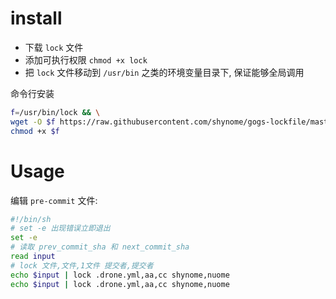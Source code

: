 
# install

- 下载 `lock` 文件
- 添加可执行权限 `chmod +x lock`
- 把 `lock` 文件移动到 `/usr/bin` 之类的环境变量目录下, 保证能够全局调用

命令行安装
```sh
f=/usr/bin/lock && \
wget -O $f https://raw.githubusercontent.com/shynome/gogs-lockfile/master/lock && \
chmod +x $f
```

# Usage

编辑 `pre-commit` 文件:
```sh 
#!/bin/sh
# set -e 出现错误立即退出
set -e
# 读取 prev_commit_sha 和 next_commit_sha
read input
# lock 文件,文件,1文件 提交者,提交者
echo $input | lock .drone.yml,aa,cc shynome,nuome
echo $input | lock .drone.yml,aa,cc shynome,nuome
```

